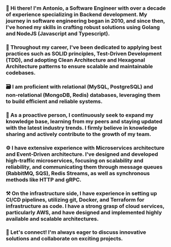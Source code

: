 ### 👋 Hi there! I'm Antonio, a Software Engineer with over a decade of experience specializing in Backend development. My journey in software engineering began in 2010, and since then, I've honed my skills in crafting robust solutions using Golang and NodeJS (Javascript and Typescript).

### 🚀 Throughout my career, I've been dedicated to applying best practices such as SOLID principles, Test-Driven Development (TDD), and adopting Clean Architecture and Hexagonal Architecture patterns to ensure scalable and maintainable codebases.

### 🗃️ I am proficient with relational (MySQL, PostgreSQL) and non-relational (MongoDB, Redis) databases, leveraging them to build efficient and reliable systems.

### 🌳 As a proactive person, I continuously seek to expand my knowledge base, learning from my peers and staying updated with the latest industry trends. I firmly believe in knowledge sharing and actively contribute to the growth of my team.

### ⚙️ I have extensive experience with Microservices architecture and Event-Driven architecture. I've designed and developed high-traffic microservices, focusing on scalability and reliability, and communicating them through message queues (RabbitMQ, SQS), Redis Streams, as well as synchronous methods like HTTP and gRPC.

### ⚒️ On the infrastructure side, I have experience in setting up CI/CD pipelines, utilizing git, Docker, and Terraform for infrastructure as code. I have a strong grasp of cloud services, particularly AWS, and have designed and implemented highly available and scalable architectures.

### 🤝 Let's connect! I'm always eager to discuss innovative solutions and collaborate on exciting projects.
